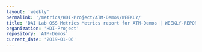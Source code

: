 ```yaml
---
layout: 'weekly'
permalink: '/metrics/HDI-Project/ATM-Demos/WEEKLY/'
title: 'DAI Lab OSS Metrics Metrics report for ATM-Demos | WEEKLY-REPORT-2019-01-06'
organization: 'HDI-Project'
repository: 'ATM-Demos'
current_date: '2019-01-06'
---
```


